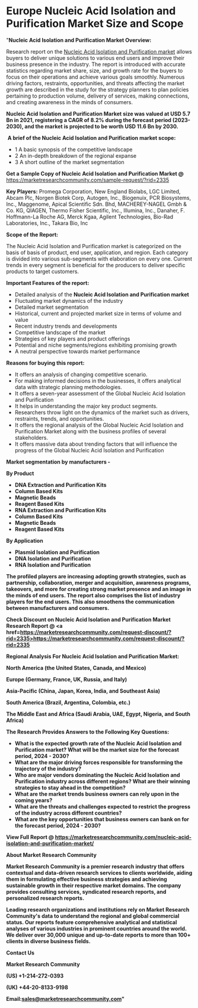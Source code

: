 # Europe Nucleic Acid Isolation and Purification Market Size and Scope 
"<strong>Nucleic Acid Isolation and Purification Market Overview:</strong>

Research report on the <a href=https://marketresearchcommunity.com/nucleic-acid-isolation-and-purification-market/>Nucleic Acid Isolation and Purification market</a> allows buyers to deliver unique solutions to various end users and improve their business presence in the industry. The report is introduced with accurate statistics regarding market share, size, and growth rate for the buyers to focus on their operations and achieve various goals smoothly. Numerous driving factors, restraints, opportunities, and threats affecting the market growth are described in the study for the strategy planners to plan policies pertaining to production volume, delivery of services, making connections, and creating awareness in the minds of consumers.

<strong>Nucleic Acid Isolation and Purification Market size was valued at USD 5.7 Bn in 2021, registering a CAGR of 8.2% during the forecast period (2023-2030), and the market is projected to be worth USD 11.6 Bn by 2030.</strong>

 <Strong>A brief of the Nucleic Acid Isolation and Purification market scope:</Strong>
<ul>
 <li>1  A basic synopsis of the competitive landscape</li>
 <li>2  An in-depth breakdown of the regional expanse</li>
 <li>3  A short outline of the market segmentation</li>
</ul>
<strong>Get a Sample Copy of Nucleic Acid Isolation and Purification Market @ </b></strong><a href=https://marketresearchcommunity.com/sample-request/?rid=2335><u>https://marketresearchcommunity.com/sample-request/?rid=2335</u></a>

<strong>Key Players:</strong> 
Promega Corporation, New England Biolabs, LGC Limited, Abcam Plc, Norgen Biotek Corp, Autogen, Inc., Biogenuix, PCR Biosystems, Inc., Maggenome, Apical Scientific Sdn. Bhd, MACHEREY-NAGEL Gmbh &amp; Co. KG, QIAGEN, Thermo Fisher Scientific, Inc., Illumina, Inc., Danaher, F. Hoffmann-La Roche AG, Merck Kgaa, Agilent Technologies, Bio-Rad Laboratories, Inc., Takara Bio, Inc

<strong>Scope of the Report:</strong>

The Nucleic Acid Isolation and Purification market is categorized on the basis of basis of product, end user, application, and region. Each category is divided into various sub-segments with elaboration on every one. Current trends in every segment is beneficial for the producers to deliver specific products to target customers.

<strong><b>Important Features of the report:</b></strong>
<ul>
  <li>Detailed analysis of the <strong><b>Nucleic Acid Isolation and Purification </b></strong><strong><b>market</b></strong></li>
  <li>Fluctuating market dynamics of the industry</li>
  <li>Detailed market segmentation</li>
  <li>Historical, current and projected market size in terms of volume and value</li>
  <li>Recent industry trends and developments</li>
  <li>Competitive landscape of the market</li>
  <li>Strategies of key players and product offerings</li>
  <li>Potential and niche segments/regions exhibiting promising growth</li>
  <li>A neutral perspective towards market performance</li>
</ul>
<strong><b>Reasons for buying this report:</b></strong>
<ul>
  <li>It offers an analysis of changing competitive scenario.</li>
  <li>For making informed decisions in the businesses, it offers analytical data with strategic planning methodologies.</li>
  <li>It offers a seven-year assessment of the Global Nucleic Acid Isolation and Purification</li>
  <li>It helps in understanding the major key product segments.</li>
  <li>Researchers throw light on the dynamics of the market such as drivers, restraints, trends, and opportunities.</li>
  <li>It offers the regional analysis of the Global Nucleic Acid Isolation and Purification Market along with the business profiles of several stakeholders.</li>
  <li>It offers massive data about trending factors that will influence the progress of the Global Nucleic Acid Isolation and Purification</li>
</ul>

<strong>Market segmentation by manufacturers -</strong>


<strong><strong>By Product</strong></h4>
<ul>
 	<li>DNA Extraction and Purification Kits</li>
 	<li>Column Based Kits</li>
 	<li>Magnetic Beads</li>
 	<li>Reagent Based Kits</li>
 	<li>RNA Extraction and Purification Kits</li>
 	<li>Column Based Kits</li>
 	<li>Magnetic Beads</li>
 	<li>Reagent Based Kits</li>
</ul>
<strong><strong>By Application</strong></h4>
<ul>
 	<li>Plasmid Isolation and Purification</li>
 	<li>DNA Isolation and Purification</li>
 	<li>RNA Isolation and Purification</li>
</ul>

The profiled players are increasing adopting growth strategies, such as partnership, collaboration, merger and acquisition, awareness programs, takeovers, and more for creating strong market presence and an image in the minds of end users. The report also comprises the list of industry players for the end users. This also smoothens the communication between manufacturers and consumers.

<strong><b>Check Discount on Nucleic Acid Isolation and Purification Market Research Report @ </b></strong><a href=https://marketresearchcommunity.com/request-discount/?rid=2335><u>https://marketresearchcommunity.com/request-discount/?rid=2335</u></a>

<strong>Regional Analysis For Nucleic Acid Isolation and Purification Market:</strong>

<strong>North America</strong> (the United States, Canada, and Mexico)

<strong>Europe</strong> (Germany, France, UK, Russia, and Italy)

<strong>Asia-Pacific</strong> (China, Japan, Korea, India, and Southeast Asia)

<strong>South America</strong> (Brazil, Argentina, Colombia, etc.)

<strong>The Middle East and Africa</strong> (Saudi Arabia, UAE, Egypt, Nigeria, and South Africa)

<strong>The Research Provides Answers to the Following Key Questions:</strong>
<ul>
 	<li>What is the expected growth rate of the Nucleic Acid Isolation and Purification market? What will be the market size for the forecast period, 2024 - 2030?</li>
 	<li>What are the major driving forces responsible for transforming the trajectory of the industry?</li>
 	<li>Who are major vendors dominating the Nucleic Acid Isolation and Purification industry across different regions? What are their winning strategies to stay ahead in the competition?</li>
 	<li>What are the market trends business owners can rely upon in the coming years?</li>
 	<li>What are the threats and challenges expected to restrict the progress of the industry across different countries?</li>
 	<li>What are the key opportunities that business owners can bank on for the forecast period, 2024 - 2030?</li>
</ul>

<strong>View Full Report @</strong> <a href=https://marketresearchcommunity.com/nucleic-acid-isolation-and-purification-market/>https://marketresearchcommunity.com/nucleic-acid-isolation-and-purification-market/</a>

<strong>About Market Research Community</strong>

Market Research Community is a premier research industry that offers contextual and data-driven research services to clients worldwide, aiding them in formulating effective business strategies and achieving sustainable growth in their respective market domains. The company provides consulting services, syndicated research reports, and personalized research reports.

Leading research organizations and institutions rely on Market Research Community's data to understand the regional and global commercial status. Our reports feature comprehensive analytical and statistical analyses of various industries in prominent countries around the world. We deliver over 30,000 unique and up-to-date reports to more than 100+ clients in diverse business fields.

<strong>Contact Us</strong>

<strong>Market Research Community</strong>

(US) +1-214-272-0393

(UK) +44-20-8133-9198

<strong>Email:</strong>sales@marketresearchcommunity.com"
